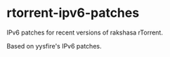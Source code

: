 rtorrent-ipv6-patches
=====================

IPv6 patches for recent versions of rakshasa rTorrent.

Based on yysfire's IPv6 patches.
